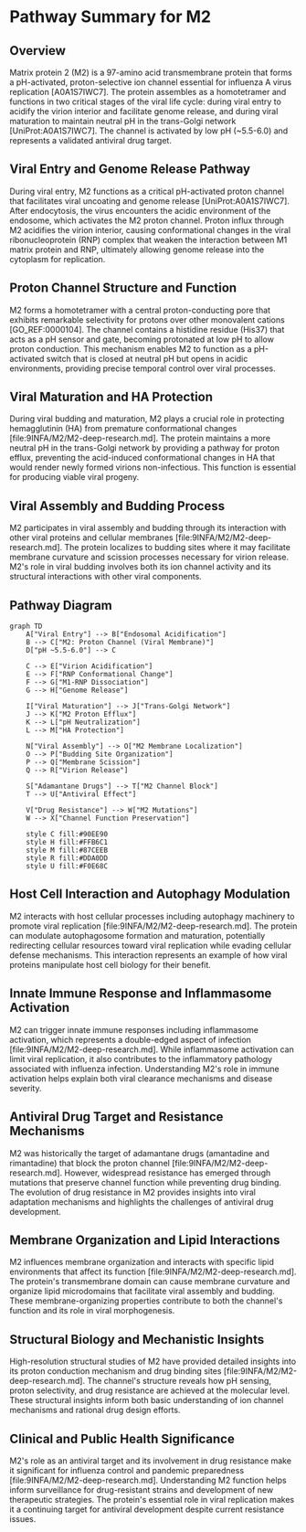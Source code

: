 # Pathway Summary for M2

## Overview
Matrix protein 2 (M2) is a 97-amino acid transmembrane protein that forms a pH-activated, proton-selective ion channel essential for influenza A virus replication [A0A1S7IWC7]. The protein assembles as a homotetramer and functions in two critical stages of the viral life cycle: during viral entry to acidify the virion interior and facilitate genome release, and during viral maturation to maintain neutral pH in the trans-Golgi network [UniProt:A0A1S7IWC7]. The channel is activated by low pH (~5.5-6.0) and represents a validated antiviral drug target.

## Viral Entry and Genome Release Pathway
During viral entry, M2 functions as a critical pH-activated proton channel that facilitates viral uncoating and genome release [UniProt:A0A1S7IWC7]. After endocytosis, the virus encounters the acidic environment of the endosome, which activates the M2 proton channel. Proton influx through M2 acidifies the virion interior, causing conformational changes in the viral ribonucleoprotein (RNP) complex that weaken the interaction between M1 matrix protein and RNP, ultimately allowing genome release into the cytoplasm for replication.

## Proton Channel Structure and Function
M2 forms a homotetramer with a central proton-conducting pore that exhibits remarkable selectivity for protons over other monovalent cations [GO_REF:0000104]. The channel contains a histidine residue (His37) that acts as a pH sensor and gate, becoming protonated at low pH to allow proton conduction. This mechanism enables M2 to function as a pH-activated switch that is closed at neutral pH but opens in acidic environments, providing precise temporal control over viral processes.

## Viral Maturation and HA Protection
During viral budding and maturation, M2 plays a crucial role in protecting hemagglutinin (HA) from premature conformational changes [file:9INFA/M2/M2-deep-research.md]. The protein maintains a more neutral pH in the trans-Golgi network by providing a pathway for proton efflux, preventing the acid-induced conformational changes in HA that would render newly formed virions non-infectious. This function is essential for producing viable viral progeny.

## Viral Assembly and Budding Process
M2 participates in viral assembly and budding through its interaction with other viral proteins and cellular membranes [file:9INFA/M2/M2-deep-research.md]. The protein localizes to budding sites where it may facilitate membrane curvature and scission processes necessary for virion release. M2's role in viral budding involves both its ion channel activity and its structural interactions with other viral components.

## Pathway Diagram

```mermaid
graph TD
    A["Viral Entry"] --> B["Endosomal Acidification"]
    B --> C["M2: Proton Channel (Viral Membrane)"]
    D["pH ~5.5-6.0"] --> C

    C --> E["Virion Acidification"]
    E --> F["RNP Conformational Change"]
    F --> G["M1-RNP Dissociation"]
    G --> H["Genome Release"]

    I["Viral Maturation"] --> J["Trans-Golgi Network"]
    J --> K["M2 Proton Efflux"]
    K --> L["pH Neutralization"]
    L --> M["HA Protection"]

    N["Viral Assembly"] --> O["M2 Membrane Localization"]
    O --> P["Budding Site Organization"]
    P --> Q["Membrane Scission"]
    Q --> R["Virion Release"]

    S["Adamantane Drugs"] --> T["M2 Channel Block"]
    T --> U["Antiviral Effect"]

    V["Drug Resistance"] --> W["M2 Mutations"]
    W --> X["Channel Function Preservation"]

    style C fill:#90EE90
    style H fill:#FFB6C1
    style M fill:#87CEEB
    style R fill:#DDA0DD
    style U fill:#F0E68C
```

## Host Cell Interaction and Autophagy Modulation
M2 interacts with host cellular processes including autophagy machinery to promote viral replication [file:9INFA/M2/M2-deep-research.md]. The protein can modulate autophagosome formation and maturation, potentially redirecting cellular resources toward viral replication while evading cellular defense mechanisms. This interaction represents an example of how viral proteins manipulate host cell biology for their benefit.

## Innate Immune Response and Inflammasome Activation
M2 can trigger innate immune responses including inflammasome activation, which represents a double-edged aspect of infection [file:9INFA/M2/M2-deep-research.md]. While inflammasome activation can limit viral replication, it also contributes to the inflammatory pathology associated with influenza infection. Understanding M2's role in immune activation helps explain both viral clearance mechanisms and disease severity.

## Antiviral Drug Target and Resistance Mechanisms
M2 was historically the target of adamantane drugs (amantadine and rimantadine) that block the proton channel [file:9INFA/M2/M2-deep-research.md]. However, widespread resistance has emerged through mutations that preserve channel function while preventing drug binding. The evolution of drug resistance in M2 provides insights into viral adaptation mechanisms and highlights the challenges of antiviral drug development.

## Membrane Organization and Lipid Interactions
M2 influences membrane organization and interacts with specific lipid environments that affect its function [file:9INFA/M2/M2-deep-research.md]. The protein's transmembrane domain can cause membrane curvature and organize lipid microdomains that facilitate viral assembly and budding. These membrane-organizing properties contribute to both the channel's function and its role in viral morphogenesis.

## Structural Biology and Mechanistic Insights
High-resolution structural studies of M2 have provided detailed insights into its proton conduction mechanism and drug binding sites [file:9INFA/M2/M2-deep-research.md]. The channel's structure reveals how pH sensing, proton selectivity, and drug resistance are achieved at the molecular level. These structural insights inform both basic understanding of ion channel mechanisms and rational drug design efforts.

## Clinical and Public Health Significance
M2's role as an antiviral target and its involvement in drug resistance make it significant for influenza control and pandemic preparedness [file:9INFA/M2/M2-deep-research.md]. Understanding M2 function helps inform surveillance for drug-resistant strains and development of new therapeutic strategies. The protein's essential role in viral replication makes it a continuing target for antiviral development despite current resistance issues.